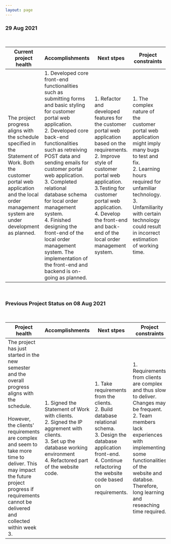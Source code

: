 ```yaml
---
layout: page
---
```



### 29 Aug 2021

<br>

| Current project health | Accomplishments | Next stpes | Project constraints  |
| ----------- | ----------- | ------------- | ----------|
| The project progress aligns with the schedule specified in the Statement of Work. Both the customer portal web application and the local order management system are under development as planned.    | 1. Developed core front-end functionalities such as submitting forms and basic styling for customer portal web application.  <br>2. Developed core back-end functionalities such as retreiving POST data and sending emails for customer portal web application. <br> 3. Completed relational database schema for local order management system. <br> 4. Finished designing the front-end of the local order management system. The implementation of the front-end and backend is on-going as planned.  | 1. Refactor and developed features for the customer portal web application based on the requirements. <br> 2. Improve style of customer portal web application. <br> 3.Testing for customer portal web application.  <br> 4. Develop the front-end and back-end of the local order management system.  | 1. The complex nature of the customer portal web application might imply many bugs to test and fix.<br> 2. Learning hours required for unfamiliar technology.  <br> 3. Unfamiliarity with certain technology could result in incorrect estimation of working time.         |

<br>

### Previous Project Status on 08 Aug 2021

<br>


| Project health | Accomplishments | Next stpes | Project constraints  |
| ----------- | ----------- | ------------- | ----------|
| The project has just started in the new semester and the overall progress aligns with the schedule. <br><br> However, the clients' requirements are complex and seem to take more time to deliver. This may impact the future project progress if requirements cannot be delivered and collected within week 3.     | 1. Signed the Statement of Work with clients.  <br>2. Signed the IP aggrement with clients.<br> 3. Set up the database working environment <br> 4. Refactored part of the website code.     | 1. Take requirements from the clients. <br> 2. Build database relational schema. <br> 3. Design the database application front-end. <br> 4. Continue refactoring the website code based on requirements.  | 1. Requirements from  clients are complex and thus slow to deliver. Changes may be frequent.<br> 2. Team members lack experiences with implementing some functionalities of the website and databse. Therefore, long learning and reseaching time required.          |
